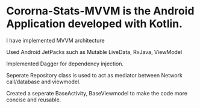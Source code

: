 # Cororna-Stats-MVVM is the Android Application developed with Kotlin.

I have implemented MVVM architecture 

Used Android JetPacks such as Mutable LiveData, RxJava, ViewModel

Implemented Dagger for dependency injection.

Seperate Repository class is used to act as mediator between Network call/database and viewmodel.

Created a seperate BaseActivity, BaseViewmodel to make the code more concise and reusable.
